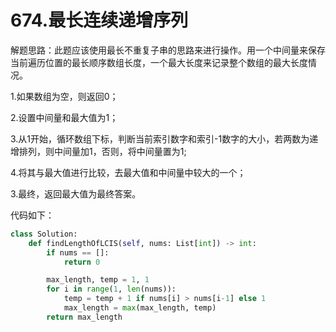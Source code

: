 # 674.最长连续递增序列

解题思路：此题应该使用最长不重复子串的思路来进行操作。用一个中间量来保存当前遍历位置的最长顺序数组长度，一个最大长度来记录整个数组的最大长度情况。

1.如果数组为空，则返回0；

2.设置中间量和最大值为1；

3.从1开始，循环数组下标，判断当前索引数字和索引-1数字的大小，若两数为递增排列，则中间量加1，否则，将中间量置为1;

4.将其与最大值进行比较，去最大值和中间量中较大的一个；

3.最终，返回最大值为最终答案。

代码如下：

```python
class Solution:
    def findLengthOfLCIS(self, nums: List[int]) -> int:
        if nums == []:
            return 0

        max_length, temp = 1, 1
        for i in range(1, len(nums)):
            temp = temp + 1 if nums[i] > nums[i-1] else 1
            max_length = max(max_length, temp)
        return max_length
```